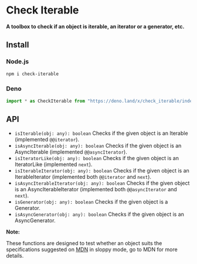 # Check Iterable

**A toolbox to check if an object is iterable, an iterator or a generator, etc.**

## Install

### Node.js

```sh
npm i check-iterable
```

### Deno

```ts
import * as CheckIterable from "https://deno.land/x/check_iterable/index.mjs";
```

## API

- `isIterable(obj: any): boolean` Checks if the given object is an Iterable 
    (implemented `@@iterator`).
- `isAsyncIterable(obj: any): boolean` Checks if the given object is an 
    AsyncIterable (implemented `@@asyncIterator`).
- `isIteratorLike(obj: any): boolean` Checks if the given object is an 
    IteratorLike (implemented `next`).
- `isIterableIterator(obj: any): boolean` Checks if the given object is an 
    IterableIterator (implemented both `@@iterator` and `next`).
- `isAsyncIterableIterator(obj: any): boolean` Checks if the given object is an
    AsyncIterableIterator (implemented both `@@asyncIterator` and `next`).
- `isGenerator(obj: any): boolean` Checks if the given object is a Generator.
- `isAsyncGenerator(obj: any): boolean` Checks if the given object is an 
    AsyncGenerator.

**Note:**

These functions are designed to test whether an object suits the specifications
suggested on [MDN](https://developer.mozilla.org) in sloppy mode, go to MDN for
more details.
